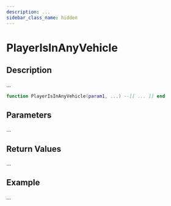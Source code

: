 ```yaml
---
description: ...
sidebar_class_name: hidden
---
```


# PlayerIsInAnyVehicle

## Description

...

```lua
function PlayerIsInAnyVehicle(param1, ...) --[[ ... ]] end
```

## Parameters

...

## Return Values

...

## Example

...

